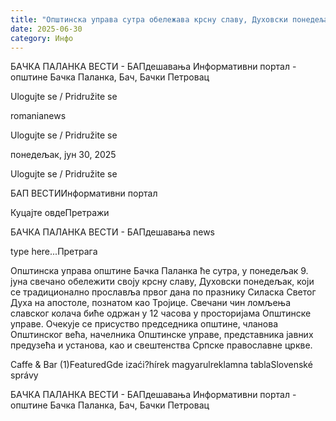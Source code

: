 ```yaml
---
title: "Општинска управа сутра обележава крсну славу, Духовски понедељак"
date: 2025-06-30
category: Инфо
---
```


БАЧКА ПАЛАНКА ВЕСТИ - БАПдешавања Информативни портал - општине Бачка Паланка, Бач, Бачки Петровац

Ulogujte se / Pridružite se

romanianews

Ulogujte se / Pridružite se

понедељак, јун 30, 2025

Ulogujte se / Pridružite se

БАП ВЕСТИИнформативни портал

Куцајте овдеПретражи

БАЧКА ПАЛАНКА ВЕСТИ - БАПдешавања news

type here...Претрага

Општинска управа општине Бачка Паланка ће сутра, у понедељак 9. јуна свечано обележити своју крсну славу, Духовски понедељак, који се традиционално прославља првог дана по празнику Силаска Светог Духа на апостоле, познатом као Тројице.
Свечани чин ломљења славског колача биће одржан у 12 часова у просторијама Општинске управе. Очекује се присуство председника општине, чланова Општинског већа, начелника Општинске управе, представника јавних предузећа и установа, као и свештенства Српске православне цркве.

Caffe & Bar (1)FeaturedGde izaći?hírek magyarulreklamna tablaSlovenské správy

БАЧКА ПАЛАНКА ВЕСТИ - БАПдешавања Информативни портал - општине Бачка Паланка, Бач, Бачки Петровац
